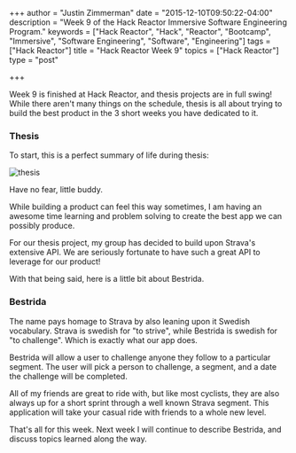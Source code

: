 +++
author = "Justin Zimmerman"
date = "2015-12-10T09:50:22-04:00"
description = "Week 9 of the Hack Reactor Immersive Software Engineering Program."
keywords = ["Hack Reactor", "Hack", "Reactor", "Bootcamp", "Immersive", "Software Engineering", "Software", "Engineering"]
tags = ["Hack Reactor"]
title = "Hack Reactor Week 9"
topics = ["Hack Reactor"]
type = "post"

+++


Week 9 is finished at Hack Reactor, and thesis projects are in full swing! While there aren't many things on the schedule, thesis is all about trying to build the best product in the 3 short weeks you have dedicated to it.

### Thesis
To start, this is a perfect summary of life during thesis:

![thesis](http://i.imgur.com/wJ4IcDJ.gif)

Have no fear, little buddy.

While building a product can feel this way sometimes, I am having an awesome time learning and problem solving to create the best app we can possibly produce.

For our thesis project, my group has decided to build upon Strava's extensive API. We are seriously fortunate to have such a great API to leverage for our product!

With that being said, here is a little bit about Bestrida.

### Bestrida

The name pays homage to Strava by also leaning upon it Swedish vocabulary. Strava is swedish for "to strive", while Bestrida is swedish for "to challenge". Which is exactly what our app does.

Bestrida will allow a user to challenge anyone they follow to a particular segment. The user will pick a person to challenge, a segment, and a date the challenge will be completed.

All of my friends are great to ride with, but like most cyclists, they are also always up for a short sprint through a well known Strava segment. This application will take your casual ride with friends to a whole new level.

That's all for this week. Next week I will continue to describe Bestrida, and discuss topics learned along the way.
